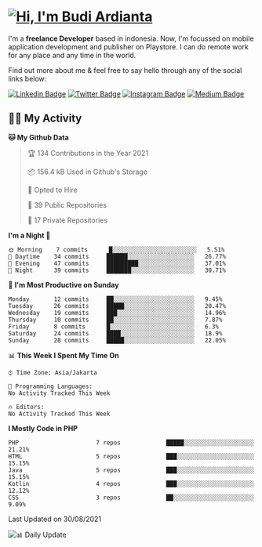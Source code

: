 # [![Hi, I'm Budi Ardianta](https://readme-typing-svg.herokuapp.com?size=24&vCenter=true&lines=%F0%9F%91%8B+Hi%2C+I'm+Budi+Ardianta+;%F0%9F%92%BB+Android+And+Web+Developer+)](https://git.io/typing-svg)

I'm a **freelance Developer** based in indonesia. Now, I'm focussed on mobile application development and publisher on Playstore. I can do remote work for any place and any time in the world.

Find out more about me & feel free to say hello through any of the social links below:

[![Linkedin Badge](https://img.shields.io/badge/-budiardianata-blue?style=flat-square&logo=Linkedin&logoColor=white&link=https://www.linkedin.com/in/budiardianata/)](https://www.linkedin.com/in/budiardianata/)
[![Twitter Badge](https://img.shields.io/badge/-budiardianata-%231DA1F2.svg?style=flat-square&logo=twitter&logoColor=white&link=https://www.twitter.com/budiardianata)](https://www.linkedin.com/in/budiardianata/)
[![Instagram Badge](https://img.shields.io/badge/-budiardianata-purple?style=flat-square&logo=instagram&logoColor=white&link=https://instagram.com/budiardianata/)](https://instagram.com/budiardianata)
[![Medium Badge](https://img.shields.io/badge/-@budiardianata-%2312100E.svg?style=flat-square&logo=Medium&logoColor=white&link=https://medium.com/@budiardianata/)](https://medium.com/@budiardianata)

## 👨‍💻 My Activity 
<!--START_SECTION:waka-->
**🐱 My Github Data** 

> 🏆 134 Contributions in the Year 2021
 > 
> 📦 156.4 kB Used in Github's Storage 
 > 
> 💼 Opted to Hire
 > 
> 📜 39 Public Repositories 
 > 
> 🔑 17 Private Repositories  
 > 
**I'm a Night 🦉** 

```text
🌞 Morning    7 commits      █░░░░░░░░░░░░░░░░░░░░░░░░   5.51% 
🌆 Daytime    34 commits     ██████░░░░░░░░░░░░░░░░░░░   26.77% 
🌃 Evening    47 commits     █████████░░░░░░░░░░░░░░░░   37.01% 
🌙 Night      39 commits     ███████░░░░░░░░░░░░░░░░░░   30.71%

```
📅 **I'm Most Productive on Sunday** 

```text
Monday       12 commits     ██░░░░░░░░░░░░░░░░░░░░░░░   9.45% 
Tuesday      26 commits     █████░░░░░░░░░░░░░░░░░░░░   20.47% 
Wednesday    19 commits     ███░░░░░░░░░░░░░░░░░░░░░░   14.96% 
Thursday     10 commits     ██░░░░░░░░░░░░░░░░░░░░░░░   7.87% 
Friday       8 commits      █░░░░░░░░░░░░░░░░░░░░░░░░   6.3% 
Saturday     24 commits     ████░░░░░░░░░░░░░░░░░░░░░   18.9% 
Sunday       28 commits     █████░░░░░░░░░░░░░░░░░░░░   22.05%

```


📊 **This Week I Spent My Time On** 

```text
⌚︎ Time Zone: Asia/Jakarta

💬 Programming Languages: 
No Activity Tracked This Week

🔥 Editors: 
No Activity Tracked This Week

```

**I Mostly Code in PHP** 

```text
PHP                      7 repos             █████░░░░░░░░░░░░░░░░░░░░   21.21% 
HTML                     5 repos             ███░░░░░░░░░░░░░░░░░░░░░░   15.15% 
Java                     5 repos             ███░░░░░░░░░░░░░░░░░░░░░░   15.15% 
Kotlin                   4 repos             ███░░░░░░░░░░░░░░░░░░░░░░   12.12% 
CSS                      3 repos             ██░░░░░░░░░░░░░░░░░░░░░░░   9.09%

```



 Last Updated on 30/08/2021
<!--END_SECTION:waka-->
![📊 Daily Update](https://github.com/budiardianata/budiardianata/actions/workflows/update-activity.yml/badge.svg)


